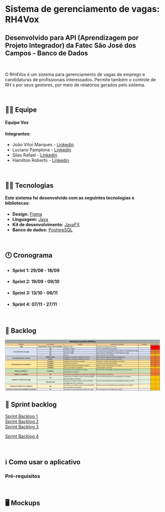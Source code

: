 # Sistema de gerenciamento de vagas: RH4Vox

## Desenvolvido para API (Aprendizagem por Projeto Integrador) da Fatec São José dos Campos - Banco de Dados

<br>

<p align="left">O RH4Vox é um sistema para gerenciamento de vagas de emprego e candidaturas de profissionais interessados. Permite também o controle de RH´s por seus gestores, por meio de relatórios gerados pelo sistema.</p>

<br>

## 🙅‍♂️ Equipe

#### **Equipe Vox**

#### **Integrantes:** 
- João Vitor Marques - [Linkedin](https://www.linkedin.com/in/joao-vitor-da-silva-marques-944b461bb/)
- Luciano Pamplona - [Linkedin]()
- Silas Rafael - [Linkedin]()
- Hamilton Roberto - [Linkedin]()

<br>

## 👨‍💻 Tecnologias

#### Este sistema foi desenvolvido com as seguintes tecnologias e bibliotecas:

- **Design:** [Figma](https://www.figma.com/)
- **Linguagem:** [Java](https://www.java.com/pt-BR/)
- **Kit de desenvolvimento:** [JavaFX](https://openjfx.io/)
- **Banco de dados:** [PostgreSQL](https://www.postgresql.org/)

<br>

## 🕛 Cronograma

- #### **Sprint 1:** 29/08 - 18/09
- #### **Sprint 2:** 19/09 - 09/10
- #### **Sprint 3:** 13/10 - 06/11
- #### **Sprint 4:** 07/11 - 27/11

<br>

## 📃 Backlog

<img src="images/backlogs/backlog.jpeg" />

<br>

## 📄 Sprint backlog

<a href="https://github.com/equipe-vox/rh4vox/tree/main/images/backlogs/sprint-backlog1.jpeg">Sprint Backlog 1</a>
<br>
<a href="https://github.com/equipe-vox/rh4vox/tree/main/images/backlogs/sprint-backlog2.jpeg">Sprint Backlog 2</a>
<br>
<a href="https://github.com/equipe-vox/rh4vox/tree/main/images/backlogs/sprint-backlog3.jpeg">Sprint Backlog 3</a>

<a href="https://github.com/equipe-vox/rh4vox/tree/main/images/backlogs/sprint-backlog4.jpeg">Sprint Backlog 4</a>

<br>

## ℹ️ Como usar o aplicativo

### Pré-requisitos

<!-- Para clonar e rodar a aplicação, é necessário ter instalado em sua máquina as ferramentas:
[Git](https://git-scm.com), [Node.js](https://nodejs.org/en/) e [Yarn](https://yarnpkg.com/) (opcional).
Além disso, é legal ter um bom editor de código, como o [VSCode](https://code.visualstudio.com/)

### 🎲 Rodando a aplicação

```bash
# --backend
# Clone este repositório
$ git clone <https://github.com/joaovtmarques/assistente_virtual_boardclass>
# Acesse a pasta do projeto no terminal
$ cd assistente_virtual_boardclass
# Navegue até a pasta 'backend' e depois até a pasta 'boardclass'
$ cd backend
$ cd boardclass
# Instale as dependências
$ npm install ou yarn install
# Configure o orm do adonisjs para banco de dados PostgreSQL
$ node ace configure @adonisjs/lucid
# Na raíz do projeto, crie um arquivo .env com as mesmas variáveis contidas em .env.example
# Preencha as variáveis com os respectivos valores da sua máquina
# Execute a aplicação
$ node ace serve ou yarn dev

# --frontend
# Clone este repositório
$ git clone <https://github.com/joaovtmarques/assistente_virtual_boardclass>
# Acesse a pasta do projeto no terminal
$ cd assistente_virtual_boardclass
# Navegue até a pasta 'frontend' e depois até a pasta 'boardclass'
$ cd frontend
$ cd boardclass
# Instale as dependências
$ npm install ou yarn install
# Na raíz do projeto, crie um arquivo .env com a variável contida em .env.example
$ REACT_APP_BACKEND_URL=http://{ip-backend}:{porta}/api
# Preencha a variável com o ip do backend rodando na sua máquina
# Com o backend já em execução:
# Execute a aplicação
$ npm start ou yarn start
``` -->

<br>

## 🖥️ Mockups
<!-- 
<img src="design/Mockups/home.png" />
<img src="design/Mockups/help-center.png" />
<img src="design/Mockups/discipline-register.png" />
<img src="design/Mockups/create-class.png" />
<img src="design/Mockups/add-student.png" />
<img src="design/Mockups/add-student-menu.png" />
<img src="design/Mockups/remove-student.png" />
<img src="design/Mockups/remove-student-menu.png" />
<img src="design/Mockups/class-info.png" />
<img src="design/Mockups/class-info-menu.png" />
<img src="design/Mockups/class-info-panel.png" />
<img src="design/Mockups/schedule-exam.png" />
<img src="design/Mockups/schedule-exam-discipline-list.png" />
<img src="design/Mockups/schedule-exam-class-list.png" />
<img src="design/Mockups/schedule-lab.png" />
<img src="design/Mockups/schedule-lab-discipline-list.png" />
<img src="design/Mockups/schedule-lab-class-list.png" />
<img src="design/Mockups/create-note.png" />
<img src="design/Mockups/notes.png" /> -->